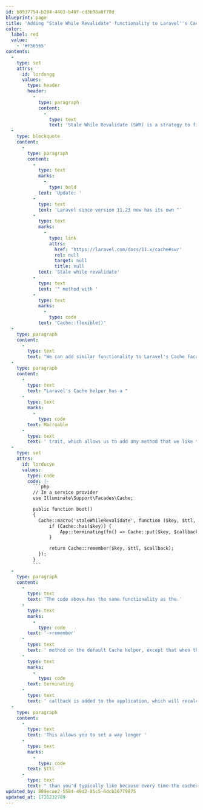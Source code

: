 ```yaml
---
id: b8937754-b284-4403-b40f-cd3b98a0f70d
blueprint: page
title: 'Adding "Stale While Revalidate" functionality to Laravel''s Cache'
color:
  label: red
  value:
    - '#F56565'
contents:
  -
    type: set
    attrs:
      id: lordsngg
      values:
        type: header
        header:
          -
            type: paragraph
            content:
              -
                type: text
                text: 'Stale While Revalidate (SWR) is a strategy to first return the data from the cache (stale), then send the fetch request (revalidate), and finally come up with the up-to-date data.'
  -
    type: blockquote
    content:
      -
        type: paragraph
        content:
          -
            type: text
            marks:
              -
                type: bold
            text: 'Update: '
          -
            type: text
            text: 'Laravel since version 11.23 now has its own "'
          -
            type: text
            marks:
              -
                type: link
                attrs:
                  href: 'https://laravel.com/docs/11.x/cache#swr'
                  rel: null
                  target: null
                  title: null
            text: 'Stale while revalidate'
          -
            type: text
            text: '" method with '
          -
            type: text
            marks:
              -
                type: code
            text: 'Cache::flexible()'
  -
    type: paragraph
    content:
      -
        type: text
        text: "We can add similar functionality to Laravel's Cache Facade, which first returns the cached value and then, after the request is returned, will go and update the value for the next time the value is requested."
  -
    type: paragraph
    content:
      -
        type: text
        text: "Laravel's Cache helper has a "
      -
        type: text
        marks:
          -
            type: code
        text: Macroable
      -
        type: text
        text: ' trait, which allows us to add any method that we like to the Facade:'
  -
    type: set
    attrs:
      id: lorducyn
      values:
        type: code
        code: |-
          ```php
          // In a service provider
          use Illuminate\Support\Facades\Cache;

          public function boot()
          {
            Cache::macro('staleWhileRevalidate', function ($key, $ttl, $callback) {
                if (Cache::has($key)) {
                    App::terminating(fn() => Cache::put($key, $callback(), $ttl));
                }

                return Cache::remember($key, $ttl, $callback);
            });
          }
          ```
  -
    type: paragraph
    content:
      -
        type: text
        text: 'The code above has the same functionality as the '
      -
        type: text
        marks:
          -
            type: code
        text: '->remember'
      -
        type: text
        text: ' method on the default Cache helper, except that when there is a value in the cache, a '
      -
        type: text
        marks:
          -
            type: code
        text: terminating
      -
        type: text
        text: ' callback is added to the application, which will recalculate the callback and put it in the cache.'
  -
    type: paragraph
    content:
      -
        type: text
        text: 'This allows you to set a way longer '
      -
        type: text
        marks:
          -
            type: code
        text: $ttl
      -
        type: text
        text: " than you'd typically like because every time the cached value is requested from the cache, it will be recalculated after the response has been sent to the browser. This way, the next time it is requested, you get a fresh recalculated value."
updated_by: 809ecae2-5584-49d2-85c5-6dcb26779875
updated_at: 1726232789
---
```

